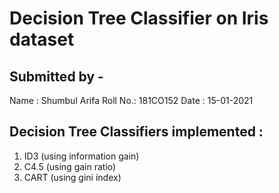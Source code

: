 # Decision Tree Classifier on Iris dataset

## Submitted by - 
Name : Shumbul Arifa
Roll No.: 181CO152
Date : 15-01-2021

## Decision Tree Classifiers implemented : 
1. ID3  (using information gain) 
2. C4.5 (using gain ratio) 
3. CART (using gini index) 

